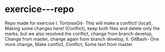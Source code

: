 # exercice---repo
Repo made for exercise
I. TortoiseGit-
This will make a conflict! (local),
Making some changes here! (Conflict),
keep both files and delete only the marks,
but we also resolved the conflict,
change from branch develop,
Change from master,
change again from branch develop,
II. GitBash-
One more change,
Make conflict,
Conflict,
Some text from master
